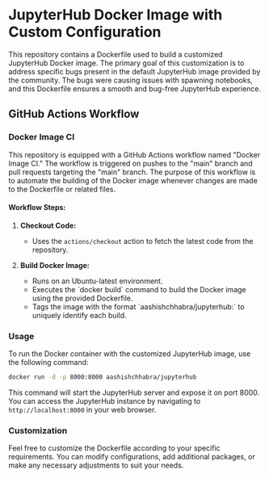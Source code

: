 # JupyterHub Docker Image with Custom Configuration

This repository contains a Dockerfile used to build a customized JupyterHub Docker image. The primary goal of this customization is to address specific bugs present in the default JupyterHub image provided by the community. The bugs were causing issues with spawning notebooks, and this Dockerfile ensures a smooth and bug-free JupyterHub experience.

## GitHub Actions Workflow

### Docker Image CI

This repository is equipped with a GitHub Actions workflow named "Docker Image CI." The workflow is triggered on pushes to the "main" branch and pull requests targeting the "main" branch. The purpose of this workflow is to automate the building of the Docker image whenever changes are made to the Dockerfile or related files.

#### Workflow Steps:

1. **Checkout Code:**
   - Uses the `actions/checkout` action to fetch the latest code from the repository.

2. **Build Docker Image:**
   - Runs on an Ubuntu-latest environment.
   - Executes the \`docker build\` command to build the Docker image using the provided Dockerfile.
   - Tags the image with the format \`aashishchhabra/jupyterhub:<timestamp>\` to uniquely identify each build.

### Usage

To run the Docker container with the customized JupyterHub image, use the following command:

```bash
docker run -d -p 8000:8000 aashishchhabra/jupyterhub
```

This command will start the JupyterHub server and expose it on port 8000. You can access the JupyterHub instance by navigating to `http://localhost:8000` in your web browser.

### Customization

Feel free to customize the Dockerfile according to your specific requirements. You can modify configurations, add additional packages, or make any necessary adjustments to suit your needs.



